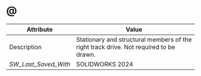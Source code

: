 # @
| Attribute | Value |
| ---  | ---     |
| Description | Stationary and structural members of the right track drive. Not required to be drawn. |
| _SW_Last_Saved_With_ | SOLIDWORKS 2024 |
